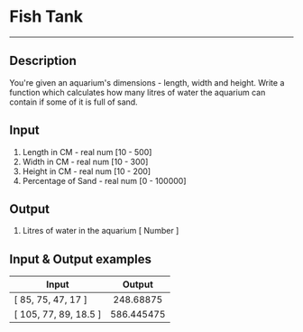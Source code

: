 # Fish Tank
---

## Description
You're given an aquarium's dimensions - length, width and height.
Write a function which calculates how many litres of water the aquarium can contain if some of it is full of sand.

## Input
1. Length in CM - real num [10 - 500]
2. Width in CM - real num [10 - 300]
3. Height in CM - real num [10 - 200]
4. Percentage of Sand - real num [0 - 100000]

## Output
1. Litres of water in the aquarium [ Number ]

## Input & Output examples

|         Input         |    Output    |
| --------------------- | :----------: |
|   [ 85, 75, 47, 17 ]  |  248.68875   |
| [ 105, 77, 89, 18.5 ] |  586.445475  |